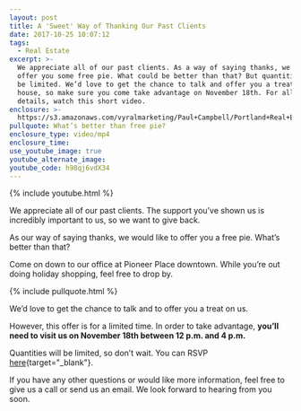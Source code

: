 ```yaml
---
layout: post
title: A 'Sweet' Way of Thanking Our Past Clients
date: 2017-10-25 10:07:12
tags:
  - Real Estate
excerpt: >-
  We appreciate all of our past clients. As a way of saying thanks, we’d like to
  offer you some free pie. What could be better than that? But quantities will
  be limited. We’d love to get the chance to talk and offer you a treat on the
  house, so make sure you come take advantage on November 18th. For all the
  details, watch this short video.
enclosure: >-
  https://s3.amazonaws.com/vyralmarketing/Paul+Campbell/Portland+Real+Estate+Agent-+A+%2527Sweet%2527+Way+of+Thanking+Our+Past+Clients.mp4
pullquote: What’s better than free pie?
enclosure_type: video/mp4
enclosure_time:
use_youtube_image: true
youtube_alternate_image:
youtube_code: h98qj6vdX34
---
```



{% include youtube.html %}

We appreciate all of our past clients. The support you’ve shown us is incredibly important to us, so we want to give back.

As our way of saying thanks, we would like to offer you a free pie. What’s better than that?

Come on down to our office at Pioneer Place downtown. While you’re out doing holiday shopping, feel free to drop by.

{% include pullquote.html %}

We’d love to get the chance to talk and to offer you a treat on us.

However, this offer is for a limited time. In order to take advantage, **you’ll need to visit us on November 18th between 12 p.m. and 4 p.m.**

Quantities will be limited, so don’t wait. You can RSVP [here](https://docs.google.com/forms/d/e/1FAIpQLSedHOkJNBbxqKXfUG12HAuQtLjqOXpwbkTOwq7_RZ1pZHBN8A/viewform){target="_blank"}.

If you have any other questions or would like more information, feel free to give us a call or send us an email. We look forward to hearing from you soon.